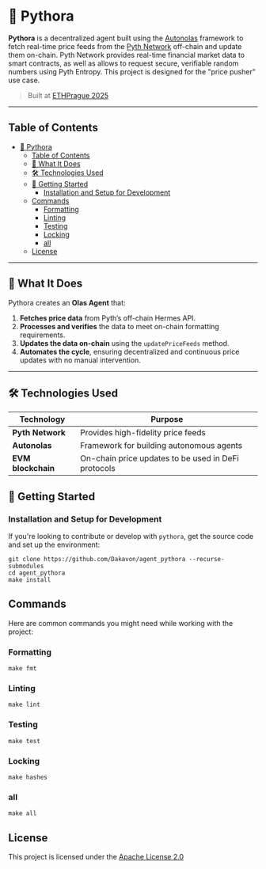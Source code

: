 # 🤖 Pythora

**Pythora** is a decentralized agent built using the [Autonolas](https://docs.autonolas.network/) framework to fetch real-time price feeds from the [Pyth Network](https://pyth.network/) off-chain and update them on-chain.
Pyth Network provides real-time financial market data to smart contracts, as well as allows to request secure, verifiable random numbers using Pyth Entropy. 
This project is designed for the "price pusher" use case.

> Built at [ETHPrague 2025](https://ethglobal.com/events/prague)

---

## Table of Contents

- [🤖 Pythora](#-pythora)
  - [Table of Contents](#table-of-contents)
  - [🧠 What It Does](#-what-it-does)
  - [🛠️ Technologies Used](#️-technologies-used)
  - [🚀 Getting Started](#-getting-started)
    - [Installation and Setup for Development](#installation-and-setup-for-development)
  - [Commands](#commands)
    - [Formatting](#formatting)
    - [Linting](#linting)
    - [Testing](#testing)
    - [Locking](#locking)
    - [all](#all)
  - [License](#license)

---

## 🧠 What It Does

Pythora creates an **Olas Agent** that:
1. **Fetches price data** from Pyth’s off-chain Hermes API.
2. **Processes and verifies** the data to meet on-chain formatting requirements.
3. **Updates the data on-chain** using the `updatePriceFeeds` method.
4. **Automates the cycle**, ensuring decentralized and continuous price updates with no manual intervention.

---

## 🛠️ Technologies Used

| Technology       | Purpose                              |
|------------------|--------------------------------------|
| **Pyth Network**  | Provides high-fidelity price feeds |
| **Autonolas**      | Framework for building autonomous agents |
| **EVM blockchain** | On-chain price updates to be used in DeFi protocols |


## 🚀 Getting Started

### Installation and Setup for Development

If you're looking to contribute or develop with `pythora`, get the source code and set up the environment:

```shell
git clone https://github.com/Dakavon/agent_pythora --recurse-submodules
cd agent_pythora 
make install
```

## Commands

Here are common commands you might need while working with the project:

### Formatting

```shell
make fmt
```

### Linting

```shell
make lint
```

### Testing

```shell
make test
```

### Locking

```shell
make hashes
```

### all

```shell
make all
```

## License

This project is licensed under the [Apache License 2.0](https://www.apache.org/licenses/LICENSE-2.0)

